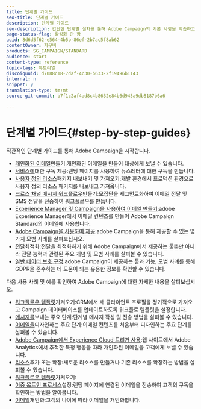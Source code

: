 ```yaml
---
title: 단계별 가이드
seo-title: 단계별 가이드
description: 단계별 가이드
seo-description: 간단한 단계별 절차를 통해 Adobe Campaign의 기본 사항을 학습하고 강력한 솔루션을 경험할 수 있습니다.
page-status-flag: 활성화 안 함
uuid: 8d6d5f62-e564-4b5b-86ef-2b7ac5f8ab62
contentOwner: 자우비
products: SG_CAMPAIGN/STANDARD
audience: start
content-type: reference
topic-tags: 튜토리얼
discoiquuid: d7088c18-7daf-4c30-b633-2f19496b1143
internal: n
snippet: y
translation-type: tm+mt
source-git-commit: b7f1c2af4ad8c4b8632e84b6d945a9db8187b6a6

---
```



# 단계별 가이드{#step-by-step-guides}

직관적인 단계별 가이드를 통해 Adobe Campaign을 시작합니다.

* [개인화된 이메일](https://docs.campaign.adobe.com/doc/standard/getting_started/en/ACS_GettingStartedEmail.html)만들기:개인화된 이메일을 만들어 대상에게 보낼 수 있습니다.
* [서비스에](https://docs.campaign.adobe.com/doc/standard/getting_started/en/ACS_GettingStartedLandingPages.html)대한 구독 제공:랜딩 페이지를 사용하여 뉴스레터에 대한 구독을 만듭니다.
* [사용자 정의 리소스](https://docs.campaign.adobe.com/doc/standard/getting_started/en/ACS_ImportExport.html)패키지 내보내기 및 가져오기:개발 환경에서 프로덕션 환경으로 사용자 정의 리소스 패키지를 내보내고 가져옵니다.
* [크로스 채널 메시지 워크플로우](https://docs.campaign.adobe.com/doc/standard/getting_started/en/ACS_WorkflowSegmentation.html)만들기:모집단을 세그먼트화하여 이메일 전달 및 SMS 전달을 전송하여 워크플로우를 만듭니다.
* [Experience Manager 및 Campaign을 사용하여 이메일 만들기](https://docs.campaign.adobe.com/doc/standard/getting_started/en/ACS_AEM.html):adobe Experience Manager에서 이메일 컨텐츠를 만들어 Adobe Campaign Standard의 이메일에 사용합니다.
* [Adobe Campaign을 사용하여 제공](https://docs.campaign.adobe.com/doc/standard/getting_started/en/ACS_DeliveryBestPractices.html):adobe Campaign을 통해 제공할 수 있는 몇 가지 모범 사례를 살펴보십시오.
* [전달](https://docs.campaign.adobe.com/doc/standard/getting_started/en/ACS_Deliverability.html)최적화:전달을 최적화하기 위해 Adobe Campaign에서 제공하는 툴뿐만 아니라 전달 능력과 관련된 주요 개념 및 모범 사례를 살펴볼 수 있습니다.
* [일반 데이터 보호 규정](https://docs.campaign.adobe.com/doc/standard/getting_started/en/ACS_GDPR.html):adobe Campaign이 제공하는 툴과 기능, 모범 사례를 통해 GDPR을 준수하는 데 도움이 되는 유용한 정보를 확인할 수 있습니다.

다음 사용 사례 및 예를 확인하여 Adobe Campaign에 대한 자세한 내용을 살펴보십시오.

* [워크플로우 템플릿](../../automating/using/importing-data.md#example--import-workflow-template)가져오기:CRM에서 새 클라이언트 프로필을 정기적으로 가져오고 Campaign 데이터베이스를 업데이트하도록 워크플로 템플릿을 설정합니다.
* [메시지를](../../channels/using/key-steps-to-send-a-message.md)보내는 주요 단계:단계별 메시지 작성 및 전송 방법을 살펴볼 수 있습니다.
* [이메일을](../../designing/using/designing-from-scratch.md#designing-an-email-content-from-scratch)디자인하는 주요 단계:이메일 컨텐츠를 처음부터 디자인하는 주요 단계를 살펴볼 수 있습니다.
* [Adobe Campaign에서 Experience Cloud 트리거 사용](../../integrating/using/abandonment-triggers-use-cases.md):웹 사이트에서 Adobe Analytics에서 추적한 특정 행동을 따라 개인화된 이메일을 고객에게 보낼 수 있습니다.
* [리소스](../../developing/using/key-steps-to-add-a-resource.md)추가 또는 확장:새로운 리소스를 만들거나 기존 리소스를 확장하는 방법을 살펴볼 수 있습니다.
* [워크플로우 템플릿](../../automating/using/importing-data.md#example--import-workflow-template)가져오기:
* [이중 옵트인 프로세스](../../channels/using/setting-up-a-double-opt-in-process.md)설정:랜딩 페이지에 연결된 이메일을 전송하여 고객의 구독을 확인하는 방법을 알아봅니다.
* [이메일](../../designing/using/personalization.md#example-email-personalization)개인화:고객의 나이에 따라 이메일을 개인화합니다.
